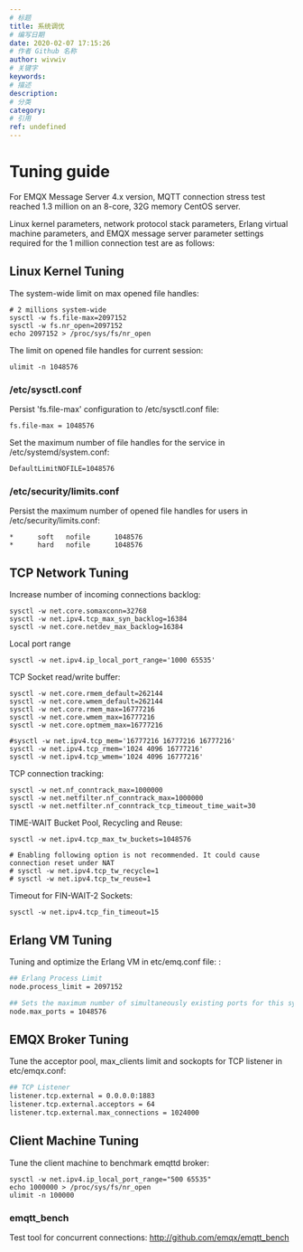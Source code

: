 ```yaml
---
# 标题
title: 系统调优
# 编写日期
date: 2020-02-07 17:15:26
# 作者 Github 名称
author: wivwiv
# 关键字
keywords:
# 描述
description:
# 分类
category: 
# 引用
ref: undefined
---
```



# Tuning guide

For EMQX Message Server 4.x version, MQTT connection stress test reached 1.3 million on an 8-core, 32G memory CentOS server.

Linux kernel parameters, network protocol stack parameters, Erlang virtual machine parameters, and EMQX message server parameter settings required for the 1 million connection test are as follows:

## Linux Kernel Tuning

 The system-wide limit on max opened file handles: 

    # 2 millions system-wide
    sysctl -w fs.file-max=2097152
    sysctl -w fs.nr_open=2097152
    echo 2097152 > /proc/sys/fs/nr_open

 The limit on opened file handles for current session: 

    ulimit -n 1048576

### /etc/sysctl.conf

Persist 'fs.file-max' configuration to /etc/sysctl.conf file:

    fs.file-max = 1048576

Set the maximum number of file handles for the service in /etc/systemd/system.conf:

    DefaultLimitNOFILE=1048576

### /etc/security/limits.conf

 Persist the maximum number of opened file handles for users in /etc/security/limits.conf: 

    *      soft   nofile      1048576
    *      hard   nofile      1048576

## TCP Network Tuning

 Increase number of incoming connections backlog: 

    sysctl -w net.core.somaxconn=32768
    sysctl -w net.ipv4.tcp_max_syn_backlog=16384
    sysctl -w net.core.netdev_max_backlog=16384

 Local port range 

    sysctl -w net.ipv4.ip_local_port_range='1000 65535'

 TCP Socket read/write buffer: 

    sysctl -w net.core.rmem_default=262144
    sysctl -w net.core.wmem_default=262144
    sysctl -w net.core.rmem_max=16777216
    sysctl -w net.core.wmem_max=16777216
    sysctl -w net.core.optmem_max=16777216
    
    #sysctl -w net.ipv4.tcp_mem='16777216 16777216 16777216'
    sysctl -w net.ipv4.tcp_rmem='1024 4096 16777216'
    sysctl -w net.ipv4.tcp_wmem='1024 4096 16777216'

 TCP connection tracking: 

    sysctl -w net.nf_conntrack_max=1000000
    sysctl -w net.netfilter.nf_conntrack_max=1000000
    sysctl -w net.netfilter.nf_conntrack_tcp_timeout_time_wait=30

 TIME-WAIT Bucket Pool, Recycling and Reuse: 

    sysctl -w net.ipv4.tcp_max_tw_buckets=1048576
    
    # Enabling following option is not recommended. It could cause connection reset under NAT
    # sysctl -w net.ipv4.tcp_tw_recycle=1
    # sysctl -w net.ipv4.tcp_tw_reuse=1

 Timeout for FIN-WAIT-2 Sockets: 

    sysctl -w net.ipv4.tcp_fin_timeout=15

## Erlang VM Tuning

 Tuning and optimize the Erlang VM in etc/emq.conf file: :

```bash
## Erlang Process Limit
node.process_limit = 2097152

## Sets the maximum number of simultaneously existing ports for this system
node.max_ports = 1048576
```

## EMQX Broker Tuning

 Tune the acceptor pool, max_clients limit and sockopts for TCP listener in etc/emqx.conf: 

```bash
## TCP Listener
listener.tcp.external = 0.0.0.0:1883
listener.tcp.external.acceptors = 64
listener.tcp.external.max_connections = 1024000
```

## Client Machine Tuning

 Tune the client machine to benchmark emqttd broker: 

    sysctl -w net.ipv4.ip_local_port_range="500 65535"
    echo 1000000 > /proc/sys/fs/nr_open
    ulimit -n 100000

### emqtt_bench

 Test tool for concurrent connections:  <http://github.com/emqx/emqtt_bench>
